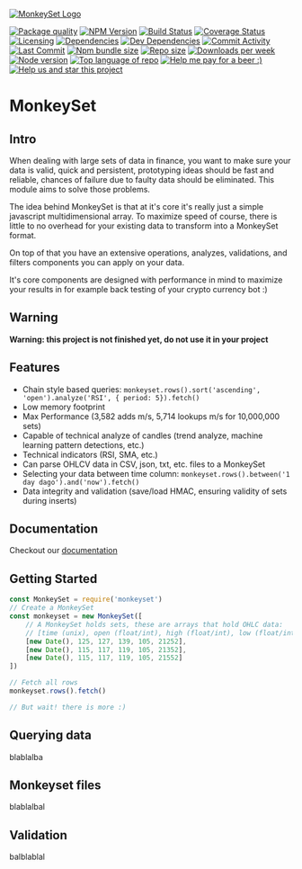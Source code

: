 [![MonkeySet Logo](https://i.imgur.com/eganiA2.png)](https://github.com/michaeldegroot/MonkeySet)

[![Package quality](https://packagequality.com/shield/monkeyset.svg)](https://packagequality.com/#?package=monkeyset)
[![NPM Version](https://img.shields.io/npm/v/monkeyset.svg)](https://www.npmjs.com/package/monkeyset)
[![Build Status](https://travis-ci.org/michaeldegroot/MonkeySet.png?branch=master)](https://travis-ci.org/michaeldegroot/MonkeySet)
[![Coverage Status](https://coveralls.io/repos/github/michaeldegroot/MonkeySet/badge.svg?branch=master)](https://coveralls.io/github/michaeldegroot/MonkeySet?branch=master)
[![Licensing](https://img.shields.io/github/license/michaeldegroot/monkeyset.svg)](https://raw.githubusercontent.com/michaeldegroot/MonkeySet/master/LICENSE)
[![Dependencies](https://david-dm.org/michaeldegroot/monkeyset/status.svg)](https://david-dm.org/michaeldegroot/monkeyset)
[![Dev Dependencies](https://david-dm.org/michaeldegroot/monkeyset/dev-status.svg)](https://david-dm.org/michaeldegroot/monkeyset?type=dev)
[![Commit Activity](https://img.shields.io/github/commit-activity/m/michaeldegroot/MonkeySet.svg)](https://github.com/michaeldegroot/MonkeySet/pulse/monthly)
[![Last Commit](https://img.shields.io/github/last-commit/michaeldegroot/MonkeySet.svg)](https://github.com/michaeldegroot/MonkeySet/commits/master)
[![Npm bundle size](https://img.shields.io/bundlephobia/min/monkeyset.svg)](https://www.npmjs.com/package/monkeyset)
[![Repo size](https://img.shields.io/github/repo-size/michaeldegroot/monkeyset.svg)](https://github.com/michaeldegroot/MonkeySet)
[![Downloads per week](https://img.shields.io/npm/dw/monkeyset.svg)](https://www.npmjs.com/package/monkeyset)
[![Node version](https://img.shields.io/node/v/monkeyset.svg)](https://www.npmjs.com/package/monkeyset)
[![Top language of repo](https://img.shields.io/github/languages/top/badges/shields.svg)](https://github.com/michaeldegroot/MonkeySet)
[![Help me pay for a beer :)](https://img.shields.io/liberapay/receives/givemeallyourcats.svg)](https://liberapay.com/GiveMeAllYourCats/)
[![Help us and star this project](https://img.shields.io/github/stars/michaeldegroot/monkeyset.svg?style=social)](https://github.com/michaeldegroot/MonkeySet)

# MonkeySet

## Intro

When dealing with large sets of data in finance, you want to make sure your data is valid, quick and persistent, prototyping ideas should be fast and reliable, chances of failure due to faulty data should be eliminated. This module aims to solve those problems.

The idea behind MonkeySet is that at it's core it's really just a simple javascript multidimensional array. To maximize speed of course, there is little to no overhead for your existing data to transform into a MonkeySet format.

On top of that you have an extensive operations, analyzes, validations, and filters components you can apply on your data.

It's core components are designed with performance in mind to maximize your results in for example back testing of your crypto currency bot :)

## Warning

**Warning: this project is not finished yet, do not use it in your project**

## Features

- Chain style based queries: `monkeyset.rows().sort('ascending', 'open').analyze('RSI', { period: 5}).fetch()`
- Low memory footprint
- Max Performance (3,582 adds m/s, 5,714 lookups m/s for 10,000,000 sets)
- Capable of technical analyze of candles (trend analyze, machine learning pattern detections, etc.)
- Technical indicators (RSI, SMA, etc.)
- Can parse OHLCV data in CSV, json, txt, etc. files to a MonkeySet
- Selecting your data between time column: `monkeyset.rows().between('1 day dago').and('now').fetch()`
- Data integrity and validation (save/load HMAC, ensuring validity of sets during inserts)

## Documentation

Checkout our [documentation](https://michaeldegroot.github.io/MonkeySet/)

## Getting Started

```javascript
const MonkeySet = require('monkeyset')
// Create a MonkeySet
const monkeyset = new MonkeySet([
	// A MonkeySet holds sets, these are arrays that hold OHLC data:
	// [time (unix), open (float/int), high (float/int), low (float/int), close (float/int), volume (float/int)]
	[new Date(), 125, 127, 139, 105, 21252],
	[new Date(), 115, 117, 119, 105, 21352],
	[new Date(), 115, 117, 119, 105, 21552]
])

// Fetch all rows
monkeyset.rows().fetch()

// But wait! there is more :)
```

## Querying data

blablalba

## Monkeyset files

blablalbal

## Validation

balblablal

